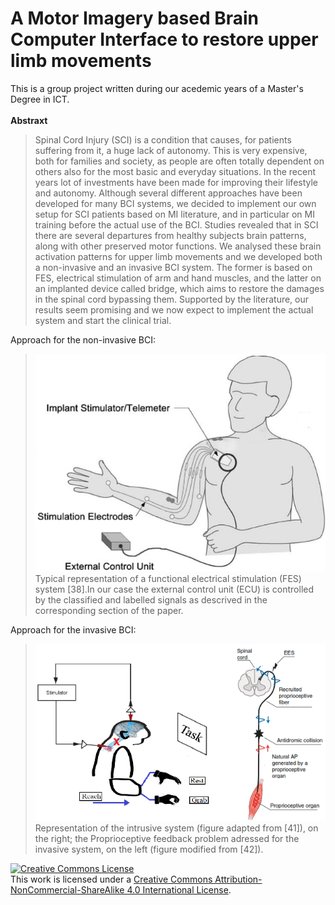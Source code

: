 

# A Motor Imagery based Brain Computer Interface to restore upper limb movements
This is a group project written during our acedemic years of a Master's Degree in ICT. 
</br></br>
**Abstraxt**
>Spinal Cord Injury (SCI) is a condition that
causes, for patients suffering from it, a huge lack of autonomy.
This is very expensive, both for families and society, as people
are often totally dependent on others also for the most basic
and everyday situations. In the recent years lot of investments
have been made for improving their lifestyle and autonomy.
Although several different approaches have been developed for
many BCI systems, we decided to implement our own setup
for SCI patients based on MI literature, and in particular on
MI training before the actual use of the BCI. Studies revealed
that in SCI there are several departures from healthy subjects
brain patterns, along with other preserved motor functions.
We analysed these brain activation patterns for upper limb
movements and we developed both a non-invasive and an
invasive BCI system. The former is based on FES, electrical
stimulation of arm and hand muscles, and the latter on an
implanted device called bridge, which aims to restore the
damages in the spinal cord bypassing them. Supported by the
literature, our results seem promising and we now expect to
implement the actual system and start the clinical trial.

Approach for the non-invasive BCI:
>![non-inv-1](img/1.PNG)</br>
>Typical representation of a functional electrical stimulation (FES) system [38].In our case the external control unit (ECU) is controlled by the classified and labelled signals as descrived in the corresponding section of the paper. 

Approach for the invasive BCI:
>![non-inv-1](img/2.PNG)</br>
>Representation of the intrusive system (figure adapted from [41]), on the right; the Proprioceptive feedback problem adressed for the invasive system, on the left (figure modified from [42]).  


<a rel="license" href="http://creativecommons.org/licenses/by-nc-sa/4.0/"><img alt="Creative Commons License" style="border-width:0" src="https://i.creativecommons.org/l/by-nc-sa/4.0/88x31.png" /></a><br />This work is licensed under a <a rel="license" href="http://creativecommons.org/licenses/by-nc-sa/4.0/">Creative Commons Attribution-NonCommercial-ShareAlike 4.0 International License</a>.


